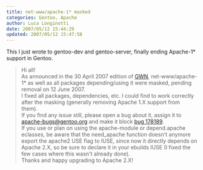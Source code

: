 ```yaml
---
title: net-www/apache-1* masked
categories: Gentoo, Apache
author: Luca Longinotti
date: 2007/05/12 15:44:29
updated: 2007/05/12 15:47:58
---
```

This I just wrote to gentoo-dev and gentoo-server, finally ending Apache-1* support in Gentoo.

> Hi all!  
> As announced in the 30 April 2007 edition of [GWN][1], net-www/apache-1* as well as all packages depending/using
> it were masked, pending removal on 12 June 2007.  
> I fixed all packages, dependencies, etc. I could find to work correctly after the masking (generally removing
> Apache 1.X support from them).  
> If you find any issue still, please open a bug about it, assign it to [apache-bugs@gentoo.org][2] and make it
> block [bug 178189][3].  
> If you use or plan on using the apache-module or depend.apache eclasses, be aware that the need_apache function
> doesn't anymore export the apache2 USE flag to IUSE, since now it directly depends on Apache 2.X, so be sure to
> declare it in your ebuilds IUSE (I fixed the few cases where this wasn't already done).  
> Thanks and happy upgrading to Apache 2.X!

[1]: http://www.gentoo.org/news/en/gwn/20070430-newsletter.xml "GWN 2007.04.30"
[2]: mailto:apache-bugs@gentoo.org "Gentoo Apache email"
[3]: https://bugs.gentoo.org/178189 "Gentoo bug #178189"
